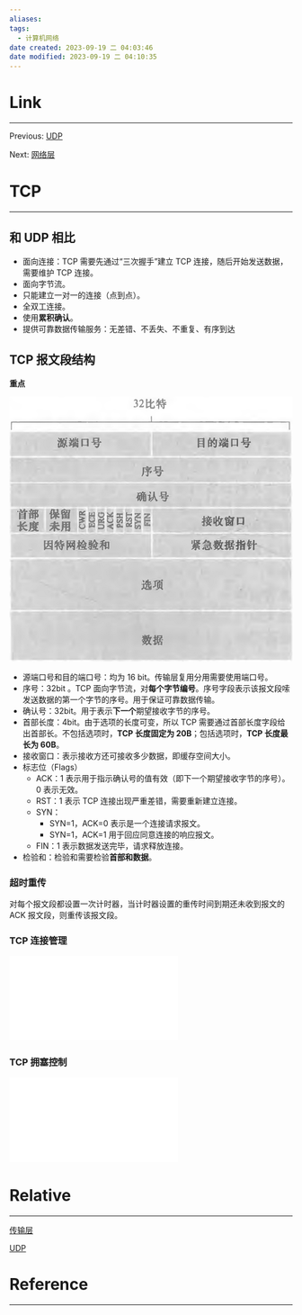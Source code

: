 ```yaml
---
aliases:
tags:
  - 计算机网络
date created: 2023-09-19 二 04:03:46
date modified: 2023-09-19 二 04:10:35
---
```


# Link

---

Previous: [UDP](UDP.md)

Next: [网络层](网络层.md)

# TCP

---

## 和 UDP 相比

- 面向连接：TCP 需要先通过“三次握手”建立 TCP 连接，随后开始发送数据，需要维护 TCP 连接。
- 面向字节流。
- 只能建立一对一的连接（点到点）。
- 全双工连接。
- 使用**累积确认**。
- 提供可靠数据传输服务：无差错、不丢失、不重复、有序到达

## **TCP 报文段结构**

**重点**

![TPC报文段结构](../../images/计算机网络/TCP报文段结构.png)

- 源端口号和目的端口号：均为 16 bit。传输层复用分用需要使用端口号。
- 序号：32bit 。TCP 面向字节流，对**每个字节编号**。序号字段表示该报文段嗦发送数据的第一个字节的序号。用于保证可靠数据传输。
- 确认号：32bit。用于表示**下一个**期望接收字节的序号。
- 首部长度：4bit。由于选项的长度可变，所以 TCP 需要通过首部长度字段给出首部长。不包括选项时，**TCP 长度固定为 20B**；包括选项时，**TCP 长度最长为 60B**。
- 接收窗口：表示接收方还可接收多少数据，即缓存空间大小。
- 标志位（Flags）
  - ACK：1 表示用于指示确认号的值有效（即下一个期望接收字节的序号）。0 表示无效。
  - RST：1 表示 TCP 连接出现严重差错，需要重新建立连接。
  - SYN：
    - SYN=1，ACK=0 表示是一个连接请求报文。
    - SYN=1，ACK=1 用于回应同意连接的响应报文。
  - FIN：1 表示数据发送完毕，请求释放连接。
- 检验和：检验和需要检验**首部和数据**。

### 超时重传

对每个报文段都设置一次计时器，当计时器设置的重传时间到期还未收到报文的 ACK 报文段，则重传该报文段。

### **TCP 连接管理**

![TCP连接管理](TCP连接管理.md)

### **TCP 拥塞控制**

![TCP拥塞控制](TCP拥塞控制.md)

# Relative

---

[传输层](传输层.md)

[UDP](UDP.md)

# Reference

---
